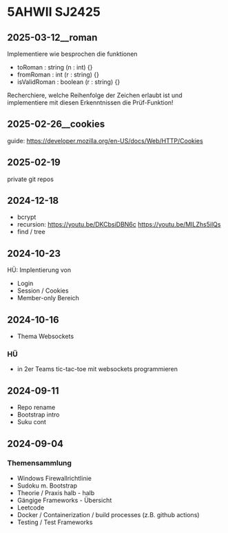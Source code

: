 # 5AHWII SJ2425

## 2025-03-12__roman

Implementiere wie besprochen die funktionen

- toRoman : string (n : int) {}
- fromRoman : int (r : string) {}
- isValidRoman : boolean (r : string) {}

Recherchiere, welche Reihenfolge der Zeichen erlaubt ist und implementiere mit
diesen Erkenntnissen die Prüf-Funktion!

## 2025-02-26__cookies

guide: <https://developer.mozilla.org/en-US/docs/Web/HTTP/Cookies>

## 2025-02-19

private git repos

## 2024-12-18

- bcrypt
- recursion:
  <https://youtu.be/DKCbsiDBN6c>
  <https://youtu.be/MILZhs5ilQs>
- find / tree

## 2024-10-23

HÜ: Implentierung von

- Login
- Session / Cookies
- Member-only Bereich

## 2024-10-16

- Thema Websockets

### HÜ

- in 2er Teams tic-tac-toe mit websockets programmieren

## 2024-09-11

- Repo rename
- Bootstrap intro
- Suku cont

## 2024-09-04

### Themensammlung

- Windows Firewallrichtlinie
- Sudoku m. Bootstrap
- Theorie / Praxis halb - halb
- Gängige Frameworks - Übersicht
- Leetcode
- Docker / Containerization / build processes (z.B. github actions)
- Testing / Test Frameworks
